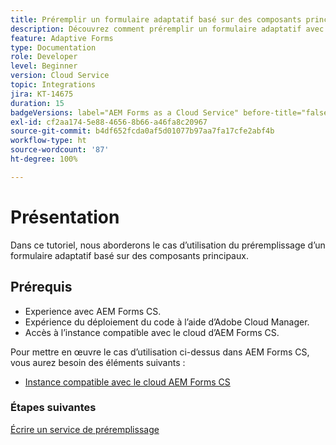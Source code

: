 ```yaml
---
title: Préremplir un formulaire adaptatif basé sur des composants principaux
description: Découvrez comment préremplir un formulaire adaptatif avec des données.
feature: Adaptive Forms
type: Documentation
role: Developer
level: Beginner
version: Cloud Service
topic: Integrations
jira: KT-14675
duration: 15
badgeVersions: label="AEM Forms as a Cloud Service" before-title="false"
exl-id: cf2aa174-5e88-4656-8b66-a46fa8c20967
source-git-commit: b4df652fcda0af5d01077b97aa7fa17cfe2abf4b
workflow-type: ht
source-wordcount: '87'
ht-degree: 100%

---
```


# Présentation

Dans ce tutoriel, nous aborderons le cas d’utilisation du préremplissage d’un formulaire adaptatif basé sur des composants principaux.

## Prérequis

* Experience avec AEM Forms CS.
* Expérience du déploiement du code à l’aide d’Adobe Cloud Manager.
* Accès à l’instance compatible avec le cloud d’AEM Forms CS.

Pour mettre en œuvre le cas d’utilisation ci-dessus dans AEM Forms CS, vous aurez besoin des éléments suivants :

* [Instance compatible avec le cloud AEM Forms CS](https://experienceleague.adobe.com/docs/experience-manager-learn/cloud-service/forms/developing-for-cloud-service/intellij-and-aem-sync.html?lang=fr#set-up-aem-author-instance)

### Étapes suivantes

[Écrire un service de préremplissage](./pre-fill-service.md)
